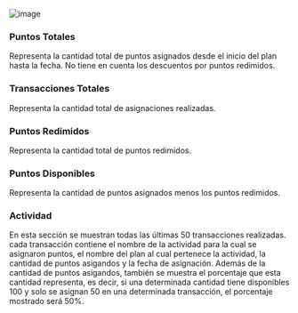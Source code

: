 ![image](./img/dashboard.png)

### Puntos Totales
Representa la cantidad total de puntos asignados desde el inicio del plan hasta la fecha. No tiene en cuenta los descuentos por puntos redimidos.

### Transacciones Totales
Representa la cantidad total de asignaciones realizadas.

### Puntos Redimidos
Representa la cantidad total de puntos redimidos.

### Puntos Disponibles
Representa la cantidad de puntos asignados menos los puntos redimidos.

### Actividad
En esta sección se muestran todas las últimas 50 transacciones realizadas. cada transacción contiene el nombre de la actividad para la cual se asignaron puntos, el nombre del plan al cual pertenece la actividad, la cantidad de puntos asigandos y la fecha de asignación. Además de la cantidad de puntos asigandos, también se muestra el porcentaje que esta cantidad representa, es decir, si una determinada cantidad tiene disponibles 100 y solo se asignan 50 en una determinada transacción, el porcentaje mostrado será 50%.